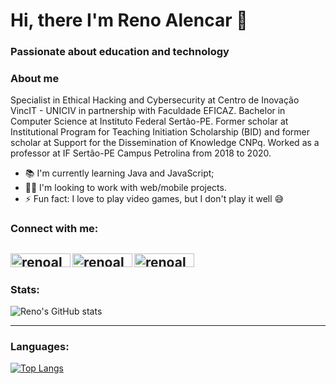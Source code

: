 # Hi, there I'm Reno Alencar 👋
### Passionate about education and technology

### About me
Specialist in Ethical Hacking and Cybersecurity at Centro de Inovação VincIT - UNICIV in partnership with Faculdade EFICAZ. Bachelor in Computer Science at Instituto Federal Sertão-PE. Former scholar at Institutional Program for Teaching Initiation Scholarship (BID) and former scholar at Support for the Dissemination of Knowledge CNPq. Worked as a professor at IF Sertão-PE Campus Petrolina from 2018 to 2020.

- 📚 I'm currently learning Java and JavaScript;
- 👨‍💻 I'm looking to work with web/mobile projects.
- ⚡ Fun fact: I love to play video games, but I don't play it well 😅

### Connect with me:
[<img align="left" alt="renoalencar | LinkedIn" width="96px" height="22px" src="https://img.shields.io/badge/linkedin-%230077B5.svg?style=for-the-badge&logo=linkedin&logoColor=white" />](https://www.linkedin.com/in/renoalencar/)
[<img align="left" alt="renoalencar | Instagram" width="96px" height="22px" src="https://img.shields.io/badge/instagram-%23E4405F.svg?style=for-the-badge&logo=Instagram&logoColor=white" />](https://www.instagram.com/reno.c.alencar/)
[<img align="left" alt="renoalencar | Twitter" width="96px" height="22px" src="https://img.shields.io/badge/twitter-%231DA1F2.svg?style=for-the-badge&logo=Twitter&logoColor=white" />](https://twitter.com/alencar_reno)
<br />
---

### Stats:

![Reno's GitHub stats](https://github-readme-stats.vercel.app/api?username=renoalencar&show_icons=true&theme=radical)

---

### Languages:

[![Top Langs](https://github-readme-stats.vercel.app/api/top-langs/?username=renoalencar&layout=compact&theme=radical)](https://github.com/anuraghazra/github-readme-stats)
